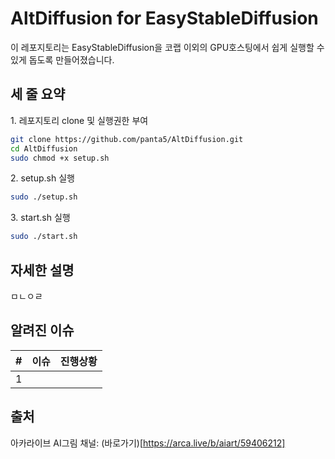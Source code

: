 # AltDiffusion for EasyStableDiffusion

이 레포지토리는 EasyStableDiffusion을 코랩 이외의 GPU호스팅에서 쉽게 실행할 수 있게 돕도록 만들어졌습니다.

## 세 줄 요약

1\. 레포지토리 clone 및 실행권한 부여

```bash
git clone https://github.com/panta5/AltDiffusion.git
cd AltDiffusion
sudo chmod +x setup.sh
```

2\. setup\.sh 실행

```bash
sudo ./setup.sh
```

3\. start\.sh 실행

```bash
sudo ./start.sh
```

## 자세한 설명

ㅁㄴㅇㄹ

## 알려진 이슈

| #   | 이슈 | 진행상황 |
| --- | ---- | -------- |
| 1   |      |          |

## 출처

아카라이브 AI그림 채널: (바로가기)[https://arca.live/b/aiart/59406212]
